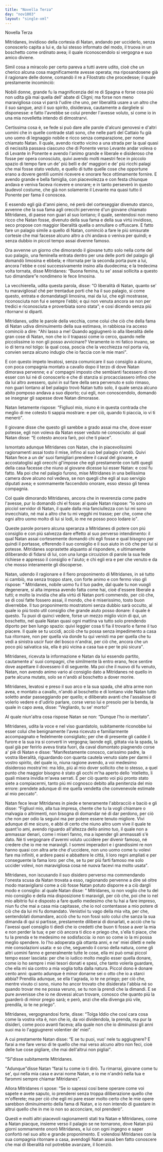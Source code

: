 ```yaml
---
title: "Novella Terza"
day: "nov1003"
layout: "single-xml"
---
```

<div id="nov1003" type="novella" who="filostrato">
<head>Novella Terza</head>
<argument>
<p>
<milestone id="p00030001"/>
<name persref="mitridanes" type="person">Mitridanes</name>, invidioso della cortesia di 
            <name persref="natan" type="person">Natan</name>, andando per ucciderlo, senza conoscerlo capita a lui e, da lui stesso informato del modo, il truova in un boschetto come ordinato avea; il quale riconoscendolo si vergogna e suo amico diviene.</p>
</argument>
<div3 type="commentary" who="author">
<p>
<milestone id="p00030002"/>Simil cosa a miracolo per certo pareva a tutti avere udito, cioè che un cherico alcuna cosa magnificamente avesse operata; ma riposandosene già il ragionare delle donne, comandò 
            <name persref="panfilo" type="person">il re</name> a 
            <name persref="filostrato" type="person">Filostrato</name> che procedesse; il quale prestamente incominciò:</p>
</div3>
<div3 type="commentary" who="filostrato">
<p>
<milestone id="p00030003"/>Nobili donne, grande fu la magnificenzia del 
            <name persref="realfonso" type="person">re di Spagna</name> e forse cosa piú non udita già mai quella dell'
            <name persref="abatecligni" type="person">abate di Cligní</name>; ma forse non meno maravigliosa cosa vi parrà l'udire che uno, per liberalità usare a un altro che il suo sangue, anzi il suo spirito, disiderava, cautamente a dargliele si disponesse: e fatto l'avrebbe se colui prender l'avesse voluto, sí come io in una mia novelletta intendo di dimostrarvi.</p>
</div3>
<p>
<milestone id="p00030004"/>Certissima cosa è, se fede si può dare alle parole d'alcuni genovesi e d'altri uomini che in quelle contrade stati sono, che nelle parti del 
          <name placeref="cattaio" type="place">Cattaio</name> fu già uno uomo di legnaggio nobile e ricco senza comparazione, per nome chiamato 
          <name persref="natan" type="person">Natan</name>. 
          <milestone id="p00030005"/>Il quale, avendo ricetto vicino a una strada per la qual quasi di necissità passava ciascuno che di Ponente verso Levante andar voleva o di Levante in Ponente e avendo l'animo grande e liberale e disideroso che fosse per opera conosciuto, quivi avendo molti maestri fece in piccolo spazio di tempo fare un de' piú belli e de' maggiori e de' piú ricchi 
          <name placeref="palagionatan-1003" type="place">palagi</name> che mai fosse stato veduto, e quello di tutte quelle cose che opportune erano a dovere gentili uomini ricevere e onorare fece ottimamente fornire. 
          <milestone id="p00030006"/>E avendo grande e bella famiglia, con piacevolezza e con festa chiunque andava e veniva faceva ricevere e onorare; e in tanto perseverò in questo laudevol costume, che già non solamente il Levante ma quasi tutto il Ponente per fama il conoscea.</p>
<p>
<milestone id="p00030007"/>E essendo egli già d'anni pieno, né però del corteseggiar divenuto stanco, avvenne che la sua fama agli orecchi pervenne d'un giovane chiamato 
          <name persref="mitridanes" type="person">Mitridanes</name>, di paese non guari al suo lontano; il quale, sentendosi non meno ricco che 
          <name persref="natan" type="person">Natan</name> fosse, divenuto della sua fama e della sua virtú invidioso, seco propose con maggior liberalità quella o annullare o offuscare. 
          <milestone id="p00030008"/>E fatto fare un 
          <name placeref="palagiomitridanes-1003" type="place">palagio</name> simile a quello di 
          <name persref="natan" type="person">Natan</name>, cominciò a fare le piú smisurate cortesie che mai facesse alcuno altro a chi andava o veniva per quindi; e senza dubbio in piccol tempo assai divenne famoso.</p>
<p>
<milestone id="p00030009"/>Ora avvenne un giorno che dimorando 
          <name persref="mitridanes" type="person">il giovane</name> tutto solo nella corte del suo 
          <name placeref="palagiomitridanes-1003" type="place">palagio</name>, una 
          <name persref="donna-1003" type="person">feminella</name> entrata dentro per una delle porti del 
          <name placeref="palagionatan-1003" type="place">palagio</name> gli domandò limosina e ebbela; e ritornata per la seconda porta pure a lui, ancora l'ebbe e cosí successivamente insino alla duodecima; e la tredecima volta tornata, disse 
          <name persref="mitridanes" type="person">Mitridanes</name>: 
          <q direct="unspecified" who="mitridanes">Buona femina, tu se' assai sollicita a questo tuo dimandare</q>e nondimeno le fece limosina.</p>
<p>
<milestone id="p00030010"/>
<name persref="donna-1003" type="person">La vecchierella</name>, udita questa parola, disse: 
          <q direct="unspecified" who="donna-1003">O liberalità di 
          <name persref="natan" type="person">Natan</name>, quanto se' tu maravigliosa! ché per trentadue porti che ha il suo 
          <name placeref="palagionatan-1003" type="place">palagio</name>, sí come questo, entrata e domandatagli limosina, mai da lui, che egli mostrasse, riconosciuta non fui e sempre l'ebbi; e qui non venuta ancora se non per tredici e riconosciuta e proverbiata sono stata</q>; e cosí dicendo senza piú ritornarvi si dipartí.</p>
<p>
<milestone id="p00030011"/>
<name persref="mitridanes" type="person">Mitridanes</name>, udite le parole della 
          <name persref="donna-1003" type="person">vecchia</name>, come colui che ciò che della fama di 
          <name persref="natan" type="person">Natan</name> udiva diminuimento della sua estimava, in rabbiosa ira acceso cominciò a dire: 
          <q direct="unspecified" who="mitridanes">Ahi lasso a me! Quando aggiugnerò io alla liberalità delle gran cose di 
          <name persref="natan" type="person">Natan</name>, non che io il trapassi come io cerco, quando nelle piccolissime io non gli posso avvicinare? Veramente io mi fatico invano, se io di terra nol tolgo: la qual cosa, poscia che la vecchiezza nol porta via, convien senza alcuno indugio che io faccia con le mie mani</q>.</p>
<p>
<milestone id="p00030012"/>E con questo impeto levatosi, senza comunicare il suo consiglio a alcuno, con poca compagnia montato a cavallo dopo il terzo dí dove 
          <name persref="natan" type="person">Natan</name> dimorava pervenne; e a' 
          <name persref="compagni-1003" type="person">compagni</name> imposto che sembianti facessero di non esser con lui né di conoscerlo e che di stanzia si procacciassero infino che da lui altro avessero, quivi in sul fare della sera pervenuto e solo rimaso, non guari lontano al bel 
          <name placeref="palagionatan-1003" type="place">palagio</name> trovò 
          <name persref="natan" type="person">Natan</name> tutto solo, il quale senza alcuno abito pomposo andava a suo diporto; cui egli, non conoscendolo, domandò se insegnar gli sapesse dove 
          <name persref="natan" type="person">Natan</name> dimorasse.</p>
<p>
<milestone id="p00030013"/>
<name persref="natan" type="person">Natan</name> lietamente rispose:
          <q direct="unspecified" who="natan">Figliuol mio, niuno è in questa contrada che meglio di me cotesto ti sappia mostrare: e per ciò, quando ti piaccia, io vi ti menerò</q>.</p>
<p>
<milestone id="p00030014"/>
<name persref="mitridanes" type="person">Il giovane</name> disse che questo gli sarebbe a grado assai ma che, dove esser potesse, egli non voleva da 
          <name persref="natan" type="person">Natan</name> esser veduto né conosciuto: al qual 
          <name persref="natan" type="person">Natan</name> disse: 
          <q direct="unspecified" who="natan">E cotesto ancora farò, poi che ti piace</q>.</p>
<p>
<milestone id="p00030015"/>Ismontato adunque 
          <name persref="mitridanes" type="person">Mitridanes</name> con 
          <name persref="natan" type="person">Natan</name>, che in piacevolissimi ragionamenti assai tosto il mise, infino al suo bel 
          <name placeref="palagionatan-1003" type="place">palagio</name> n'andò. Quivi 
          <name persref="natan" type="person">Natan</name> fece a un de' suoi famigliari prendere il caval del 
          <name persref="mitridanes" type="person">giovane</name>, e accostatoglisi agli orecchi gl'impose che egli prestamente con tutti quegli della casa facesse che niuno al giovane dicesse lui esser 
          <name persref="natan" type="person">Natan</name>: e cosí fu fatto. 
          <milestone id="p00030016"/>Ma poi che nel palagio furono, mise 
          <name persref="mitridanes" type="person">Mitridanes</name> in una bellissima camera dove alcuno nol vedeva, se non quegli che egli al suo servigio diputati avea; e sommamente faccendolo onorare, esso stesso gli tenea compagnia.</p>
<p>
<milestone id="p00030017"/>Col quale dimorando 
          <name persref="mitridanes" type="person">Mitridanes</name>, ancora che in reverenzia come padre l'avesse, pur lo domandò chi el fosse: al quale 
          <name persref="natan" type="person">Natan</name> rispose: 
          <q direct="unspecified" who="natan">Io sono un picciol servidor di 
          <name persref="natan" type="person">Natan</name>, il quale dalla mia fanciullezza con lui mi sono invecchiato, né mai a altro che tu mi vegghi mi trasse; per che, come che ogni altro uomo molto di lui si lodi, io me ne posso poco lodare io</q>.</p>
<p>
<milestone id="p00030018"/>Queste parole porsero alcuna speranza a 
          <name persref="mitridanes" type="person">Mitridanes</name> di potere con piú consiglio e con piú salvezza dare effetto al suo perverso intendimento: il qual 
          <name persref="natan" type="person">Natan</name> assai cortesemente domandò chi egli fosse e qual bisogno per quindi il portasse, offerendo il suo consiglio e il suo aiuto in ciò che per lui si potesse. 
          <milestone id="p00030019"/>
<name persref="mitridanes" type="person">Mitridanes</name> soprastette alquanto al rispondere, e ultimamente diliberando di fidarsi di lui, con una lunga circuizion di parole la sua fede richiese e appresso il consiglio e l'aiuto; e chi egli era e per che venuto e da che mosso interamente gli discoperse.</p>
<p>
<milestone id="p00030020"/>
<name persref="natan" type="person">Natan</name>, udendo il ragionare e il fiero proponimento di 
          <name persref="mitridanes" type="person">Mitridanes</name>, in sé tutto si cambiò, ma senza troppo stare, con forte animo e con fermo viso gli rispose: 
          <q direct="unspecified" who="natan">
<name persref="mitridanes" type="person">Mitridanes</name>, nobile uomo fu il tuo padre, dal quale tu non vuogli degenerare, sí alta impresa avendo fatta come hai, cioè d'essere liberale a tutti; e molto la invidia che alla virtú di 
          <name persref="natan" type="person">Natan</name> porti commendo, per ciò che, se di cosí fatte fossero assai, il mondo, che è miserissimo, tosto buon diverrebbe. 
          <milestone id="p00030021"/>Il tuo proponimento mostratomi senza dubbio sarà occulto, al quale io piú tosto util consiglio che grande aiuto posso donare: il quale è questo. 
          <milestone id="p00030022"/>Tu puoi di quinci vedere, forse un mezzo miglio vicin di qui, un boschetto, nel quale 
          <name persref="natan" type="person">Natan</name> quasi ogni mattina va tutto solo prendendo diporto per ben lungo spazio: quivi leggier cosa ti fia il trovarlo e farne il tuo piacere. 
          <milestone id="p00030023"/>Il quale se tu uccidi, acciò che tu possa senza impedimento a casa tua ritornare, non per quella via donde tu qui venisti ma per quella che tu vedi a sinistra uscir fuor del bosco n'andrai, per ciò che, ancora che un poco piú salvatica sia, ella è piú vicina a casa tua e per te piú sicura</q>.</p>
<p>
<milestone id="p00030024"/>
<name persref="mitridanes" type="person">Mitridanes</name>, ricevuta la informazione e 
          <name persref="natan" type="person">Natan</name> da lui essendo partito, cautamente a' suoi 
          <name persref="compagni-1003" type="person">compagni</name>, che similmente là entro erano, fece sentire dove aspettare il dovessero il dí seguente. Ma poi che il nuovo dí fu venuto, 
          <name persref="natan" type="person">Natan</name>, non avendo animo vario al consiglio dato a 
          <name persref="mitridanes" type="person">Mitridanes</name> né quello in parte alcuna mutato, solo se n'andò al boschetto a dover morire.</p>
<p>
<milestone id="p00030025"/>
<name persref="mitridanes" type="person">Mitridanes</name>, levatosi e preso il suo arco e la sua spada, ché altra arme non avea, e montato a cavallo, n'andò al boschetto e di lontano vide 
          <name persref="natan" type="person">Natan</name> tutto soletto andar passeggiando per quello; e diliberato avanti che l'assalisse di volerlo vedere e d'udirlo parlare, corse verso lui e presolo per la benda, la quale in capo avea, disse: 
          <q direct="unspecified" who="mitridanes">Vegliardo, tu se' morto!</q></p>
<p>
<milestone id="p00030026"/>Al quale niun'altra cosa rispose 
          <name persref="natan" type="person">Natan</name> se non: 
          <q direct="unspecified" who="natan">Dunque l'ho io meritato</q>.</p>
<p>
<milestone id="p00030027"/>
<name persref="mitridanes" type="person">Mitridanes</name>, udita la voce e nel viso guardatolo, subitamente riconobbe lui esser colui che benignamente l'avea ricevuto e familiarmente accompagnato e fedelmente consigliato; per che di presente gli cadde il furore e la sua ira si convertí in vergogna; laonde egli, gittata via la spada, la qual già per ferirlo aveva tirata fuori, da caval dismontato piagnendo corse a' piè di 
          <name persref="natan" type="person">Natan</name> e disse: 
          <milestone id="p00030028"/>
<q direct="unspecified" who="mitridanes">Manifestamente conosco, carissimo padre, la vostra liberalità, riguardando con quanta cautela venuto siate per darmi il vostro spirito, del quale io, niuna ragione avendo, a voi medesimo disideroso mostra'mi: ma Idio, piú al mio dover sollicito che io stesso, a quel punto che maggior bisogno è stato gli occhi m'ha aperto dello 'ntelletto, li quali misera invidia m'avea serrati. 
          <milestone id="p00030029"/>E per ciò quanto voi piú pronto stato siete a compiacermi, tanto piú mi cognosco debito alla penitenzia del mio errore: prendete adunque di me quella vendetta che convenevole estimate al mio peccato</q>.</p>
<p>
<milestone id="p00030030"/>
<name persref="natan" type="person">Natan</name> fece levar 
          <name persref="mitridanes" type="person">Mitridanes</name> in piede e teneramente l'abbracciò e baciò e gli disse: 
          <q direct="unspecified" who="natan">Figliuol mio, alla tua impresa, chente che tu la vogli chiamare o malvagia o altrimenti, non bisogna di domandar né di dar perdono, per ciò che non per odio la seguivi ma per potere essere tenuto migliore. 
          <milestone id="p00030031"/>Vivi adunque di me sicuro, e abbi di certo che niuno altro uom vive il quale te quant'io ami, avendo riguardo all'altezza dello animo tuo, il quale non a ammassar denari, come i miseri fanno, ma a ispender gli ammassati s'è dato. 
          <milestone id="p00030032"/>Né ti vergognare d'avermi voluto uccidere per divenir famoso, né credere che io me ne maravigli. I sommi imperadori e i grandissimi re non hanno quasi con altra arte che d'uccidere, non uno uomo come tu volevi fare ma infiniti, e ardere paesi e abbattere le città, li loro regni ampliati e per conseguente la fama loro: per che, se tu per piú farti famoso me solo uccider volevi, non maravigliosa cosa né nuova facevi ma molto usata</q>.</p>
<p>
<milestone id="p00030033"/>
<name persref="mitridanes" type="person">Mitridanes</name>, non iscusando il suo disidero perverso ma commendando l'onesta scusa da 
          <name persref="natan" type="person">Natan</name> trovata a esso, ragionando pervenne a dire sé oltre modo maravigliarsi come a ciò fosse 
          <name persref="natan" type="person">Natan</name> potuto disporre e a ciò dargli modo e consiglio: 
          <milestone id="p00030034"/>al quale 
          <name persref="natan" type="person">Natan</name> disse: 
          <q direct="unspecified" who="natan">
<name persref="mitridanes" type="person">Mitridanes</name>, io non voglio che tu del mio consiglio e della mia disposizione ti maravigli, per ciò che, poi che io nel mio albitrio fui e disposto a fare quello medesimo che tu hai a fare impreso, niun fu che mai a casa mia capitasse, che io nol contentasse a mio potere di ciò che da lui mi fu domandato. 
          <milestone id="p00030035"/>Venistivi tu vago della mia vita, per che, sentendolati domandare, acciò che tu non fossi solo colui che sanza la sua dimanda di qui si partisse, prestamente diliberai di donarlati, e acciò che tu l'avessi quel consiglio ti diedi che io credetti che buon ti fosse a aver la mia e non perder la tua; e per ciò ancora ti dico e priego che, s'ella ti piace, che tu la prenda e te medesimo ne sodisfaccia: io non so come io la mi possa meglio spendere. 
          <milestone id="p00030036"/>Io l'ho adoperata già ottanta anni, e ne' miei diletti e nelle mie consolazioni usata: e so che, seguendo il corso della natura, come gli altri uomini fanno e generalmente tutte le cose, ella mi può omai piccol tempo esser lasciata: per che io iudico molto meglio esser quella donare, come io ho sempre i miei tesori donati e spesi, che tanto volerla guardare, che ella mi sia contro a mia voglia tolta dalla natura. 
          <milestone id="p00030037"/>Piccol dono è donare cento anni: quanto adunque è minor donarne sei o otto che io a starci abbia? Prendila adunque, se ella t'agrada, io te ne priego; per ciò che, mentre vivuto ci sono, niuno ho ancor trovato che disiderata l'abbia né so quando trovar me ne possa veruno, se tu non la prendi che la dimandi. 
          <milestone id="p00030038"/>E se pure avvenisse che io ne dovessi alcun trovare, conosco che quanto piú la guarderò di minor pregio sarà; e però, anzi che ella divenga piú vile, prendila, io te ne priego</q>.</p>
<p>
<milestone id="p00030039"/>
<name persref="mitridanes" type="person">Mitridanes</name>, vergognandosi forte, disse: 
          <q direct="unspecified" who="mitridanes">Tolga Iddio che cosí cara cosa come la vostra vita è, non che io, da voi dividendola, la prenda, ma pur la disideri, come poco avanti faceva; alla quale non che io diminuissi gli anni suoi ma io l'aggiugnerei volentier de' miei</q>.</p>
<p>
<milestone id="p00030040"/>A cui prestamente 
          <name persref="natan" type="person">Natan</name> disse: 
          <q direct="unspecified" who="natan">E se tu puoi, vuo' nele tu aggiugnere? E farai a me fare verso di te quello che mai verso alcuno altro non feci, cioè delle tue cose pigliare, che mai dell'altrui non pigliai</q>.</p>
<p>
<milestone id="p00030041"/>
<q direct="unspecified" who="mitridanes">Sí</q>disse subitamente 
          <name persref="mitridanes" type="person">Mitridanes</name>.</p>
<p>
<milestone id="p00030042"/>
<q direct="unspecified" who="natan">Adunque</q>disse 
          <name persref="natan" type="person">Natan</name>
<q direct="unspecified">farai tu come io ti dirò. Tu rimarrai, giovane come tu se', qui nella mia casa e avrai nome 
          <name persref="natan" type="person">Natan</name>, e io me n'andrò nella tua e farommi sempre chiamar 
          <name persref="mitridanes" type="person">Mitridanes</name></q>.</p>
<p>
<milestone id="p00030043"/>Allora 
          <name persref="mitridanes" type="person">Mitridanes</name> ri spose: 
          <q direct="unspecified" who="mitridanes">Se io sapessi cosí bene operare come voi sapete e avete saputo, io prenderei senza troppa diliberazione quello che m'offerete; ma per ciò che egli mi pare esser molto certo che le mie opere sarebbon diminuimento della fama di 
          <name persref="natan" type="person">Natan</name>, e io non intendo di guastare in altrui quello che in me io non so acconciare, nol prenderò</q>.</p>
<p>
<milestone id="p00030044"/>Questi e molti altri piacevoli ragionamenti stati tra 
          <name persref="natan" type="person">Natan</name> e 
          <name persref="mitridanes" type="person">Mitridanes</name>, come a 
          <name persref="natan" type="person">Natan</name> piacque, insieme verso il 
          <name placeref="palagionatan-1003" type="place">palagio</name> se ne tornarono, dove 
          <name persref="natan" type="person">Natan</name> piú giorni sommamente onorò 
          <name persref="mitridanes" type="person">Mitridanes</name>, e lui con ogni ingegno e saper confortò nel suo alto e grande proponimento. E volendosi 
          <name persref="mitridanes" type="person">Mitridanes</name> con la sua 
          <name persref="compagni-1003" type="person">compagnia</name> ritornare a casa, avendogli 
          <name persref="natan" type="person">Natan</name> assai ben fatto conoscere che mai di liberalità nol potrebbe avanzare, il licenziò.</p>
</div>